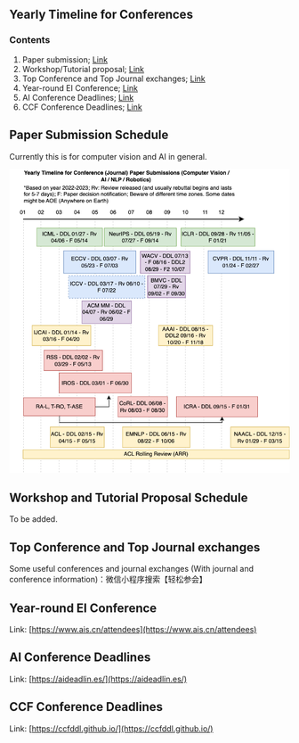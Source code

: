 ## Yearly Timeline for Conferences

### Contents
1. Paper submission; [Link](#paper-submission-schedule)
2. Workshop/Tutorial proposal; [Link](#workshop-and-tutorial-proposal-schedule)
3. Top Conference and Top Journal exchanges; [Link](#top-conference-and-top-journal-exchanges)
4. Year-round EI Conference; [Link](#year-round-ei-conference)
5. AI Conference Deadlines; [Link](#ai-conference-deadlines)
6. CCF Conference Deadlines; [Link](#ccf-conference-deadlines)


## Paper Submission Schedule

Currently this is for computer vision and AI in general.

<img src="./pics/conference_timeline.png"></img>

## Workshop and Tutorial Proposal Schedule

To be added.

## Top Conference and Top Journal exchanges

Some useful conferences and journal exchanges (With journal and conference information)：微信小程序搜索【轻松参会】

## Year-round EI Conference

Link: [https://www.ais.cn/attendees](https://www.ais.cn/attendees)

## AI Conference Deadlines

Link: [https://aideadlin.es/](https://aideadlin.es/)

## CCF Conference Deadlines

Link: [https://ccfddl.github.io/](https://ccfddl.github.io/)
